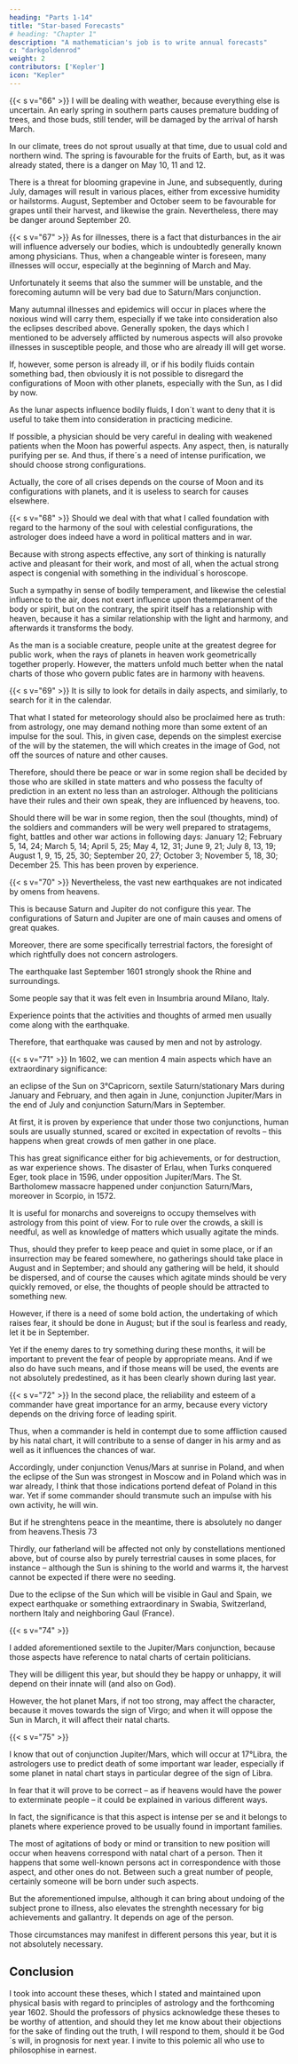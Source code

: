 ```yaml
---
heading: "Parts 1-14"
title: "Star-based Forecasts"
# heading: "Chapter 1"
description: "A mathematician's job is to write annual forecasts"
c: "darkgoldenrod"
weight: 2
contributors: ['Kepler']
icon: "Kepler"
---
```



{{< s v="66" >}} I will be dealing with weather, because everything else is uncertain. An early spring in southern parts causes
premature budding of trees, and those buds, still tender, will be damaged by the arrival of harsh March. 

In our climate, trees do not sprout usually at that time, due to usual cold and northern wind. The spring is favourable for the fruits of Earth, but, as it was already stated, there is a danger on May 10, 11 and 12. 

There is a threat for blooming grapevine in June, and subsequently, during July, damages will result in various
places, either from excessive humidity or hailstorms. August, September and October seem to be favourable for
grapes until their harvest, and likewise the grain. Nevertheless, there may be danger around September 20.


{{< s v="67" >}} As for illnesses, there is a fact that disturbances in the air will influence adversely our bodies, which is
undoubtedly generally known among physicians. Thus, when a changeable winter is foreseen, many illnesses
will occur, especially at the beginning of March and May.

Unfortunately it seems that also the summer will be unstable, and the forecoming autumn will be very bad due to
Saturn/Mars conjunction. 

Many autumnal illnesses and epidemics will occur in places where the noxious wind will carry them, especially if we take into consideration also the eclipses described above.
Generally spoken, the days which I mentioned to be adversely afflicted by numerous aspects will also provoke
illnesses in susceptible people, and those who are already ill will get worse. 

If, however, some person is already ill, or if his bodily fluids contain something bad, then obviously it is not possible to disregard the configurations
of Moon with other planets, especially with the Sun, as I did by now.

As the lunar aspects influence bodily fluids, I don´t want to deny that it is useful to take them into consideration
in practicing medicine. 

If possible, a physician should be very careful in dealing with weakened patients when the Moon has powerful aspects. Any aspect, then, is naturally purifying per se.
And thus, if there´s a need of intense purification, we should choose strong configurations.

Actually, the core of all crises depends on the course of Moon and its configurations with planets, and it is useless to search for causes elsewhere.


{{< s v="68" >}} Should we deal with that what I called foundation with regard to the harmony of the soul with celestial configurations, the astrologer does indeed have a word in political matters and in war. 

Because with strong aspects effective, any sort of thinking is naturally active and pleasant for their work, and most of all, when the
actual strong aspect is congenial with something in the individual´s horoscope.

Such a sympathy in sense of bodily temperament, and likewise the celestial influence to the air, does not exert influence upon thetemperament of the body or spirit, but on the contrary, the spirit itself has a relationship with heaven, because it has a similar relationship with the light and harmony, and afterwards it transforms the body.

As the man is a sociable creature, people unite at the greatest degree for public work, when the rays of planets in heaven work geometrically together properly. However, the matters unfold much better when the natal charts of those who govern public fates are in harmony with heavens.


{{< s v="69" >}} It is silly to look for details in daily aspects, and similarly, to search for it in the calendar. 

That what I stated for meteorology should also be proclaimed here as truth: from astrology, one may demand nothing more
than some extent of an impulse for the soul. This, in given case, depends on the simplest exercise of the will by
the statemen, the will which creates in the image of God, not off the sources of nature and other causes.

Therefore, should there be peace or war in some region shall be decided by those who are skilled in state matters
and who possess the faculty of prediction in an extent no less than an astrologer. Although the politicians have
their rules and their own speak, they are influenced by heavens, too.

Should there will be war in some region, then the soul (thoughts, mind) of the soldiers and commanders will be
wery well prepared to stratagems, fight, battles and other war actions in following days: January 12; February 5,
14, 24; March 5, 14; April 5, 25; May 4, 12, 31; June 9, 21; July 8, 13, 19; August 1, 9, 15, 25, 30; September
20, 27; October 3; November 5, 18, 30; December 25. This has been proven by experience.


{{< s v="70" >}} Nevertheless, the vast new earthquakes are not indicated by omens from heavens. 

This is because Saturn and Jupiter do not configure this year. The configurations of Saturn and Jupiter are one of main causes and omens of great quakes.

Moreover, there are some specifically terrestrial factors, the foresight of which rightfully does not concern astrologers.

The earthquake last September 1601 strongly shook the Rhine and surroundings. 

Some people say that it was felt even in Insumbria around Milano, Italy. 

<!-- I consider it not from the point of view of astrology, for the earthquake is not solely the matter of stars, but from the point of view of the experience of the world, which show that  -->

Experience points that the activities and thoughts of armed men usually come along with the earthquake.

Therefore, that earthquake was caused by men and not by astrology. 


{{< s v="71" >}} In 1602, we can mention 4 main aspects which have an extraordinary significance:

an eclipse of the Sun on 3°Capricorn, sextile Saturn/stationary Mars during January and February, and then again in June, conjunction Jupiter/Mars in the end of July and conjunction Saturn/Mars in September.

At first, it is proven by experience that under those two conjunctions, human souls are usually stunned, scared or
excited in expectation of revolts – this happens when great crowds of men gather in one place.

This has great significance either for big achievements, or for destruction, as war experience shows. The disaster of Erlau, when Turks conquered Eger, took place in 1596, under opposition Jupiter/Mars. The St. Bartholomew massacre happened under conjunction Saturn/Mars, moreover in Scorpio, in 1572.

It is useful for monarchs and sovereigns to occupy themselves with astrology from this point of view. For to rule over the crowds, a skill is needful, as well as knowledge of matters which usually agitate the minds.

Thus, should they prefer to keep peace and quiet in some place, or if an insurrection may be feared somewhere, no gatherings should take place in August and in September; and should any gathering will be held, it should be dispersed, and of course the causes which agitate minds should be very quickly removed, or else, the thoughts of people should be attracted to something new. 

However, if there is a need of some bold action, the undertaking of which raises fear, it should be done in August; but if the soul is fearless and ready, let it be in September. 

Yet if the enemy dares to try something during these months, it will be important to prevent the fear of people by appropriate means. And if we also do have such means, and if those means will be used, the events are not absolutely predestined, as it has been clearly shown during last year.


{{< s v="72" >}} In the second place, the reliability and esteem of a commander have great importance for an army, because every
victory depends on the driving force of leading spirit. 

Thus, when a commander is held in contempt due to some affliction caused by his natal chart, it will contribute to a sense of danger in his army and as well as it influences the chances of war. 

Accordingly, under conjunction Venus/Mars at sunrise in Poland, and when the eclipse of the Sun was strongest in Moscow and in Poland which was in war already, I think that those indications portend defeat of Poland in this war. Yet if some commander should transmute such an impulse with his own activity, he will win. 

But if he strenghtens peace in the meantime, there is absolutely no danger from heavens.Thesis 73

Thirdly, our fatherland will be affected not only by constellations mentioned above, but of course also by purely terrestrial causes in some places, for instance – although the Sun is shining to the world and warms it, the harvest cannot be expected if there were no seeding.

Due to the eclipse of the Sun which will be visible in Gaul and Spain, we expect earthquake or something
extraordinary in Swabia, Switzerland, northern Italy and neighboring Gaul (France).

{{< s v="74" >}}

I added aforementioned sextile to the Jupiter/Mars conjunction, because those aspects have reference to natal charts of certain politicians. 

They will be dilligent this year, but should they be happy or unhappy, it will depend on their innate will (and also on God). 

However, the hot planet Mars, if not too strong, may affect the character, because it moves towards the sign of Virgo; and when it will oppose the Sun in March, it will affect their natal charts.


{{< s v="75" >}}

I know that out of conjunction Jupiter/Mars, which will occur at 17°Libra, the astrologers use to predict death of some important war leader, especially if some planet in natal chart stays in particular degree of the sign of Libra.

In fear that it will prove to be correct – as if heavens would have the power to exterminate people – it could be explained in various different ways. 

In fact, the significance is that this aspect is intense per se and it belongs to planets where experience proved to be usually found in important families.

The most of agitations of body or mind or transition to new position will occur when heavens correspond with natal chart of a person. Then it happens that some well-known persons act in correspondence with those aspect, and other ones do not. Between such a great number of people, certainly someone will be born under such aspects.

But the aforementioned impulse, although it can bring about undoing of the subject prone to illness, also elevates the strenghth necessary for big achievements and gallantry. It depends on age of the person.

Those circumstances may manifest in different persons this year, but it is not absolutely necessary.

## Conclusion

I took into account these theses, which I stated and maintained upon physical basis with regard to principles of
astrology and the forthcoming year 1602. Should the professors of physics acknowledge these theses to be
worthy of attention, and should they let me know about their objections for the sake of finding out the truth, I
will respond to them, should it be God´s will, in prognosis for next year. I invite to this polemic all who use to
philosophise in earnest.

<!-- For the glory of God and for the benefit of mankind.
I pray for happy new year for all and everyone of you through Christ, our Lord. -->
